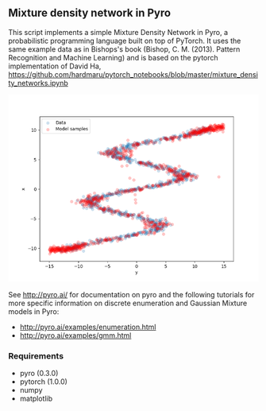 ## Mixture density network in Pyro
This script implements a simple Mixture Density Network in Pyro, a probabilistic programming language built on top of PyTorch. It uses the same example data as in Bishops's book (Bishop, C. M. (2013). Pattern Recognition and Machine Learning) and is based on the pytorch implementation of David Ha, https://github.com/hardmaru/pytorch_notebooks/blob/master/mixture_density_networks.ipynb

![Samples from the model](model_results.png)

See http://pyro.ai/ for documentation on pyro and the following tutorials for more specific information on discrete enumeration and Gaussian Mixture models in Pyro:
- http://pyro.ai/examples/enumeration.html
- http://pyro.ai/examples/gmm.html

### Requirements
- pyro (0.3.0)
- pytorch (1.0.0)
- numpy
- matplotlib
